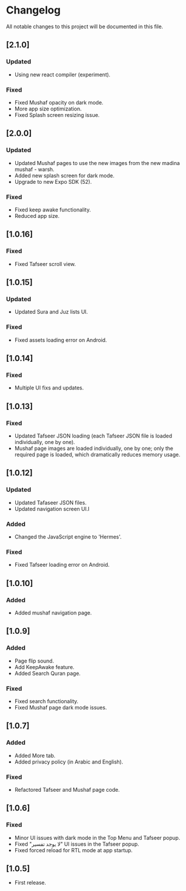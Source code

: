 # Changelog

All notable changes to this project will be documented in this file.

## [2.1.0]

### Updated

- Using new react compiler (experiment).

### Fixed

- Fixed Mushaf opacity on dark mode.
- More app size optimization.
- Fixed Splash screen resizing issue.

## [2.0.0]

### Updated

- Updated Mushaf pages to use the new images from the new madina mushaf - warsh.
- Added new splash screen for dark mode.
- Upgrade to new Expo SDK (52).

### Fixed

- Fixed keep awake functionality.
- Reduced app size.

## [1.0.16]

### Fixed

- Fixed Tafseer scroll view.

## [1.0.15]

### Updated

- Updated Sura and Juz lists UI.

### Fixed

- Fixed assets loading error on Android.

## [1.0.14]

### Fixed

- Multiple UI fixs and updates.

## [1.0.13]

### Fixed

- Updated Tafseer JSON loading (each Tafseer JSON file is loaded individually, one by one).
- Mushaf page images are loaded individually, one by one; only the required page is loaded, which dramatically reduces
  memory usage.

## [1.0.12]

### Updated

- Updated Tafaseer JSON files.
- Updated navigation screen UI.I

### Added

- Changed the JavaScript engine to 'Hermes'.

### Fixed

- Fixed Tafseer loading error on Android.

## [1.0.10]

### Added

- Added mushaf navigation page.

## [1.0.9]

### Added

- Page flip sound.
- Add KeepAwake feature.
- Added Search Quran page.

### Fixed

- Fixed search functionality.
- Fixed Mushaf page dark mode issues.

## [1.0.7]

### Added

- Added More tab.
- Added privacy policy (in Arabic and English).

### Fixed

- Refactored Tafseer and Mushaf page code.

## [1.0.6]

### Fixed

- Minor UI issues with dark mode in the Top Menu and Tafseer popup.
- Fixed "لا يوجد تفسير" UI issues in the Tafseer popup.
- Fixed forced reload for RTL mode at app startup.

## [1.0.5]

- First release.
